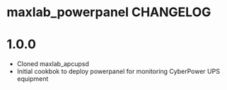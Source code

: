# maxlab_powerpanel CHANGELOG

# 1.0.0

* Cloned maxlab_apcupsd
* Initial cookbok to deploy powerpanel for monitoring CyberPower UPS equipment

